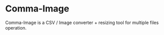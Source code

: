 # Comma-Image

Comma-Image is a CSV / Image converter + resizing tool for multiple files operation.
